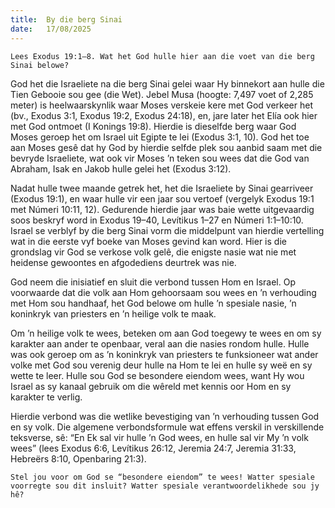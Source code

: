 ```yaml
---
title:  By die berg Sinai
date:   17/08/2025
---
```


`Lees Exodus 19:1–8. Wat het God hulle hier aan die voet van die berg Sinai belowe?`

God het die Israeliete na die berg Sinai gelei waar Hy binnekort aan hulle die Tien Gebooie sou gee (die Wet). Jebel Musa (hoogte: 7,497 voet of 2,285 meter) is heelwaarskynlik waar Moses verskeie kere met God verkeer het (bv., Exodus 3:1, Exodus 19:2, Exodus 24:18), en, jare later het Elía ook hier met God ontmoet (I Konings 19:8). Hierdie is dieselfde berg waar God Moses geroep het om Israel uit Egipte te lei (Exodus 3:1, 10). God het toe aan Moses gesê dat hy God by hierdie selfde plek sou aanbid saam met die bevryde Israeliete, wat ook vir Moses ’n teken sou wees dat die God van Abraham, Isak en Jakob hulle gelei het (Exodus 3:12).

Nadat hulle twee maande getrek het, het die Israeliete by Sinai gearriveer (Exodus 19:1), en waar hulle vir een jaar sou vertoef (vergelyk Exodus 19:1 met Númeri 10:11, 12). Gedurende hierdie jaar was baie wette uitgevaardig soos beskryf word in Exodus 19–40, Levítikus 1–27 en Númeri 1:1–10:10. Israel se verblyf by die berg Sinai vorm die middelpunt van hierdie vertelling wat in die eerste vyf boeke van Moses gevind kan word.  Hier is die grondslag vir God se verkose volk gelê, die enigste nasie wat nie met heidense gewoontes en afgodediens deurtrek was nie.

God neem die inisiatief en sluit die verbond tussen Hom en Israel. Op voorwaarde dat die volk aan Hom gehoorsaam sou wees en ’n verhouding met Hom sou handhaaf, het God belowe om hulle ’n spesiale nasie, ’n koninkryk van priesters en ’n heilige volk te maak.

Om ’n heilige volk te wees, beteken om aan God toegewy te wees en om sy karakter aan ander te openbaar, veral aan die nasies rondom hulle. Hulle was ook geroep om as ’n koninkryk van priesters te funksioneer wat ander volke met God sou verenig deur hulle na Hom te lei en hulle sy weë en sy wette te leer. Hulle sou God se besondere eiendom wees, want Hy wou Israel as sy kanaal gebruik om die wêreld met kennis oor Hom en sy karakter te verlig.

Hierdie verbond was die wetlike bevestiging van ’n verhouding tussen God en sy volk. Die algemene verbondsformule wat effens verskil in verskillende teksverse, sê: “En Ek sal vir hulle ’n God wees, en hulle sal vir My ’n volk wees” (lees Exodus 6:6, Levítikus 26:12, Jeremia 24:7, Jeremia 31:33, Hebreërs 8:10, Openbaring 21:3).

`Stel jou voor om God se “besondere eiendom” te wees! Watter spesiale voorregte sou dit insluit? Watter spesiale verantwoordelikhede sou jy hê?`